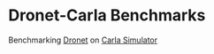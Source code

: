 # Dronet-Carla Benchmarks

Benchmarking [Dronet](https://github.com/uzh-rpg/rpg_public_dronet) on [Carla Simulator](https://github.com/carla-simulator/carla])
